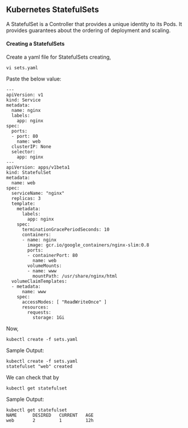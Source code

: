 ## Kubernetes StatefulSets

A StatefulSet is a Controller that provides a unique identity to its Pods. It provides guarantees about the ordering of deployment and scaling.

#### Creating a StatefulSets

Create a yaml file for StatefulSets creating,

```
vi sets.yaml
```

Paste the below value:

```
---
apiVersion: v1
kind: Service
metadata:
  name: nginx
  labels:
    app: nginx
spec:
  ports:
  - port: 80
    name: web
  clusterIP: None
  selector:
    app: nginx
---
apiVersion: apps/v1beta1
kind: StatefulSet
metadata:
  name: web
spec:
  serviceName: "nginx"
  replicas: 3
  template:
    metadata:
      labels:
        app: nginx
    spec:
      terminationGracePeriodSeconds: 10
      containers:
      - name: nginx
        image: gcr.io/google_containers/nginx-slim:0.8
        ports:
        - containerPort: 80
          name: web
        volumeMounts:
        - name: www
          mountPath: /usr/share/nginx/html
  volumeClaimTemplates:
  - metadata:
      name: www
    spec:
      accessModes: [ "ReadWriteOnce" ]
      resources:
        requests:
          storage: 1Gi
```

Now,

```
kubectl create -f sets.yaml
```

Sample Output:

```
kubectl create -f sets.yaml
statefulset "web" created
```

We can check that by

```
kubectl get statefulset
```

Sample Output:

```
kubectl get statefulset
NAME      DESIRED   CURRENT   AGE
web       2         1         12h
```
